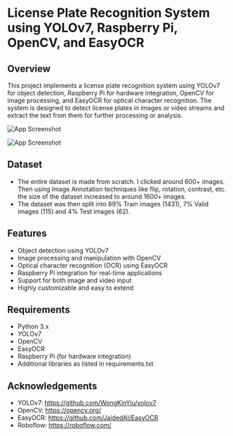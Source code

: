 
# License Plate Recognition System using YOLOv7, Raspberry Pi, OpenCV, and EasyOCR




## Overview

This project implements a license plate recognition system using YOLOv7 for object detection, Raspberry Pi for hardware integration, OpenCV for image processing, and EasyOCR for optical character recognition. The system is designed to detect license plates in images or video streams and extract the text from them for further processing or analysis.


![App Screenshot](https://github.com/pran-aeyyy/License_Plate_Recognition_YoloV7/assets/149243038/7316d7f3-49e5-409e-a30a-7e6c26cae8b8)

![App Screenshot](https://github.com/pran-aeyyy/License_Plate_Recognition_YoloV7/assets/149243038/ecb10e14-f87a-498b-a4d6-bbfe1ecfa401)
## Dataset

- The entire dataset is made from scratch. I clicked around 600+ images. Then using Image Annotation techniques like flip, rotation, contrast, etc. the size of the dataset increased to around 1600+ images. 
- The dataset was then split into 89% Train images (1431), 7% Valid images (115) and 4% Test images (62).

## Features

- Object detection using YOLOv7
- Image processing and manipulation with OpenCV
- Optical character recognition (OCR) using EasyOCR
- Raspberry Pi integration for real-time applications
- Support for both image and video input
- Highly customizable and easy to extend
## Requirements

- Python 3.x
- YOLOv7
- OpenCV
- EasyOCR
- Raspberry Pi (for hardware integration)
- Additional libraries as listed in requirements.txt
## Acknowledgements

 - YOLOv7: https://github.com/WongKinYiu/yolov7
 - OpenCV: https://opencv.org/
 - EasyOCR: https://github.com/JaidedAI/EasyOCR
 - Roboflow: https://roboflow.com/

